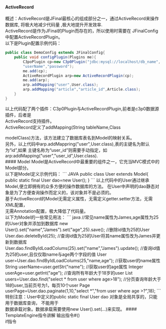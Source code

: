 #### ActiveRecord
概述：ActiveRecord是JFinal最核心的组成部分之一，通过ActiveRecord来操作数据库,
将极大地减少代码量
,极大地提升开发效率.<br>
ActiveRecord是作为JFinal的Plugin而存在的，所以使用时需要在
JFinalConfig中配置ActiveRecordPlugin。<br>
以下是Plugin配置示例代码：<br>
``` JAVA
public class DemoConfig extends JFinalConfig{
    public void configPlugin(Plugins me){
        C3poPlugin cp=new C3p0Plugin("jdbc:mysql://localhost/db_name",
        "userName","password");
        me.add(cp);
        ActiveRecordPlugin arp=new ActiveRecordPlugin(cp);
        me.add(arp);
        arp.addMapping("user",User.class);
        arp.addMapping("article","article_id",Article.class);
    }
}

```
以上代码配了两个插件：C3p0Plugin与ActiveRecordPlugin,前者是c3p0数据源插件，后者是<br>
ActiveRecord支持插件。<br>
ActiveRecord定义了addMapping(String tableName,Class
<?extends Model>modelClass)方法，该方法建立了数据库表名到Model的映射关系。<br>
另外，以上代码中arp.addMappring("user",User.class),表的主键名为默认为“id”,如果
主键名称为“user_id”则需要手动指定，如arp:addMapping("user","user_id",User.class).
<br>
#### Model
Model是ActiveRecord中最重要的组件之一，它充当MVC模式中的Model部分。
<br>
以下是Model定义示例代码：
``` JAVA
public class User extends Model<User>{

    public static final User dao=new User();

}
```
以上代码中的User通过继承Model,便立即拥有的众多方便的操作数据库的方法。
在User中声明的dao静态对象是为了方便查询操作而定义的，该对象并不是必须的。
<br>
基于ActiveRecord的Model无需定义属性，无需定义getter.setter方法，无需XML配置，
<br>
无需Annotation配置，极大降低了代码量。<br>
以下为Model的一些常见用法：
``` java
  //常见name属性为James,age属性为25的User对象并添加到数据库
  new User().set("name","James").set("age",25).save();

  //删除id值为25的User User.dao.deleteById(25);

  //查询id值为25的User将其name属性改为James并更新到数据库
  User.dao.findByIdLoadColums(25).set("name","James").update();

  //查询id值为25的user,且仅仅取name与age两个字段的值
  User user=User.dao.findByIdLoadColums(25,"name,age");

  //获取user的name属性
  String userName=user.getStr("name");

  //获取user的age属性
  Integer userAge=user.getInt("age");

  //查询所有年龄大于18岁的user
  List<User> users=User.dao.find("select * from user where age>18");

  //分页查询年龄大于18的user,当前页号为1，每页10个user
  Page<User>  userPage=User.dao.paginate(1,10,"select *","from user where age >?",18);
```
特别注意：User中定义的public static final User dao 对象是全局共享的，只能用于数据库查询，
不能用于<br>
数据承载对象。数据承载需要使用new User().set(...)来实现。
#### TemplateEngine指令讲解
输出指令#()<br>
if指令
